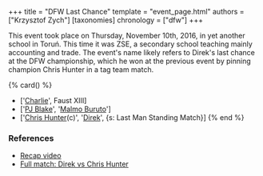 +++
title = "DFW Last Chance"
template = "event_page.html"
authors = ["Krzysztof Zych"]
[taxonomies]
chronology = ["dfw"]
+++

This event took place on Thursday, November 10th, 2016, in yet another school in Toruń. This time it was ZSE, a secondary school teaching mainly accounting and trade. The event's name likely refers to Direk's last chance at the DFW championship, which he won at the previous event by pinning champion Chris Hunter in a tag team match.

{% card() %}
- ['[Charlie](@/w/madman-charlie.md)', Faust XIII]
- ['[PJ Blake](@/w/pj-blake.md)', '[Malmo Buruto](@/w/malmo-buruto.md)']
- ['[Chris Hunter](@/w/chris-hunter.md)(c)', '[Direk](@/w/direk.md)', {s: Last Man Standing Match}]
{% end %}

### References

* [Recap video](https://www.youtube.com/watch?v=4bReXLyroQo)
* [Full match: Direk vs Chris Hunter](https://www.youtube.com/watch?v=7YinR9nnZm4)
